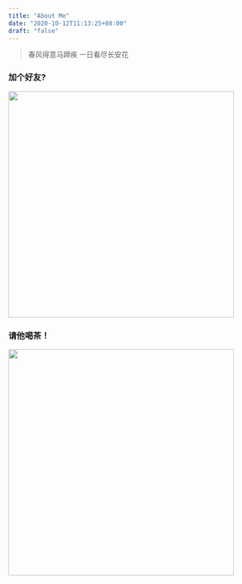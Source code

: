 ```yaml
---
title: "About Me"
date: "2020-10-12T11:13:25+08:00"
draft: "false"
---
```


> 春风得意马蹄疾 一日看尽长安花

<h3>加个好友?</h3>
<img src="https://static-1252018492.cos.ap-nanjing.myqcloud.com/uPic/ARi4lc.jpg" style="width: 450px;"/>

<h3>请他喝茶！</h3>
<img src="https://static-1252018492.cos.ap-nanjing.myqcloud.com/uPic/F6JEK9.jpg" style="width: 450px;"/>
